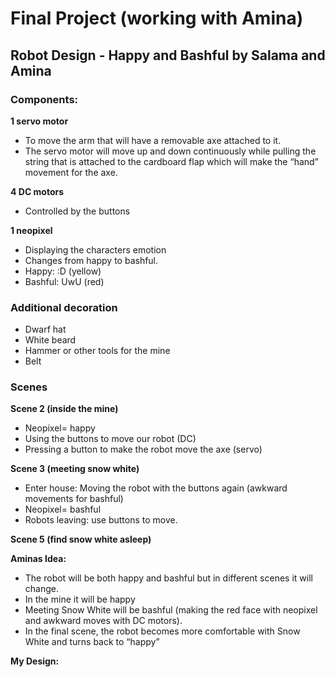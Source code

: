 # Final Project (working with Amina)

## Robot Design - Happy and Bashful by Salama and Amina

### Components:
**1 servo motor**
- To move the arm that will have a removable axe attached to it.
- The servo motor will move up and down continuously while pulling the string that is attached to the cardboard flap which will make the “hand” movement for the axe.

**4 DC motors**
- Controlled by the buttons

**1 neopixel**
- Displaying the characters emotion
- Changes from happy to bashful.
- Happy: :D (yellow)
- Bashful: UwU (red)

### Additional decoration
- Dwarf hat
- White beard
- Hammer or other tools for the mine
- Belt

### Scenes
**Scene 2 (inside the mine)**
- Neopixel= happy
- Using the buttons to move our robot (DC)
- Pressing a button to make the robot move the axe (servo)

**Scene 3 (meeting snow white)**
- Enter house: Moving the robot with the buttons again (awkward movements for bashful)
- Neopixel= bashful
- Robots leaving: use buttons to move.

**Scene 5 (find snow white asleep)**

**Aminas Idea:**
- The robot will be both happy and bashful but in different scenes it will change.
- In the mine it will be happy
- Meeting Snow White will be bashful (making the red face with neopixel and awkward moves with DC motors).
- In the final scene, the robot becomes more comfortable with Snow White and turns back to “happy”


**My Design:**


